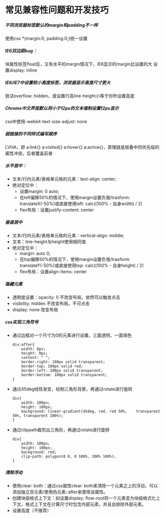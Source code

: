 # 常见兼容性问题和开发技巧

##### 不同浏览器标签默认的margin和padding不一样
使用css  *{margin:0; padding:0;}统一设置

##### IE6双边距bug：
块属性标签float后，又有水平的margin情况下，IE6显示的margin比设置的大
设置display: inline

##### IE6/IE7中设置较小高度标签，浏览器显示高度尺寸更大
尝试overflow: hidden，或设置行高line-height小等于你所设置高度

##### Chrome中文界面默认将小于12px的文本强制设置12px显示
css中使用-webkit-text-size-adjust: none

##### 超链接的不同样式编写顺序
LVHA，即 a:link{}  a:visited{} a:hover{} a:active{}，原理就是层叠中同优先级的属性冲突，后者覆盖前者

##### 水平居中：
- 文本/行内元素/表格单元格的元素：text-align: center;
- 绝对定位中：
    - 设置margin: 0 auto;
	- 在left偏移50%的情况下，使用margin设置负值/trasform: translateX(-50%)或直接使用left: calc((100% - 自身width) / 2)
    - flex布局：设置justify-content: center

##### 垂直居中
- 文本/行内元素/表格单元格的元素：vertical-align: middle;
- 文本：line-height与height使用相同值
- 绝对定位中：
    - margin: auto 0;
	- 在top偏移50%的情况下，使用margin设置负值/trasform: translateY(-50%)或直接使用top: calc((100% - 自身height) / 2)
    - flex布局：设置align-items: center

##### 隐藏元素
- 透明度设置：opacity: 0    不改变布局，依然可以触发点击
- visibility: hidden    不改变布局，不可点击
- display: none 改变布局

##### css实现三角符号
- 通过边框对一个尺寸为0的元素进行设置，三面透明，一面填色
    ```
    div:after{
        width: 0px;
        height: 0px;
        content: " ";
        border-right: 100px solid transparent;
        border-top: 100px solid red;
        border-left: 100px solid transparent;
        border-bottom: 100px solid transparent;
    }
    ```
- 通过45deg线性渐变，绘制三角形背景，再通过rotate进行旋转
    ```
    div{
	    width: 100px;
        height: 100px;
	    background: linear-gradient(45deg, red, red 50%,    transparent 50%, transparent 100%);
    }
    ```
- 通过clippath裁剪出三角形，再通过rotate进行旋转
    ```
    div{
        width: 100px;
        height: 100px;
        background: red;
        clip-path: polygon(0 0, 0 100%, 100% 100%);
    }
    ```

##### 清除浮动
- 使用clear: both：通过css属性clear: both来清除一个元素之上的浮动，可以添加独立空元素/使用伪元素::after来使用该属性。
- 创建块级格式上下文：如设置display: flow-root将一个元素变为块级格式化上下文，格式上下文在计算尺寸时包含内部元素，并且会排除外部元素。
- 设置高度（不推荐）
